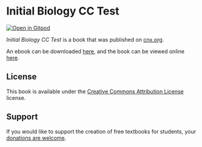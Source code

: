# Initial Biology CC Test

[![Open in Gitpod](https://gitpod.io/button/open-in-gitpod.svg)](https://gitpod.io/from-referrer/)

_Initial Biology CC Test_ is a book that was published on [cnx.org](https://cnx.org/).

An ebook can be downloaded [here](https://github.com/cnx-user-books/cnxbook-initial-biology-cc-test/releases/latest), and the book can be viewed online [here](https://github.com/cnx-user-books/cnxbook-initial-biology-cc-test/releases/latest).

## License
This book is available under the [Creative Commons Attribution License](./LICENSE) license.

## Support
If you would like to support the creation of free textbooks for students, your [donations are welcome](https://riceconnect.rice.edu/donation/support-openstax-banner).
